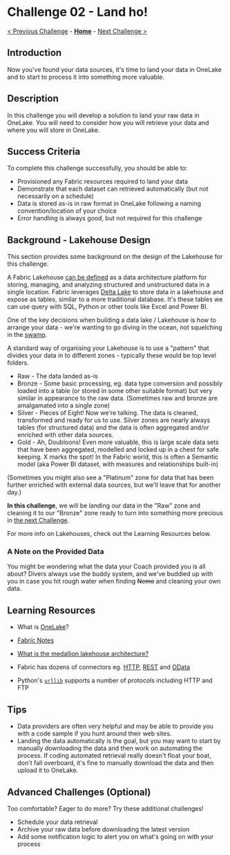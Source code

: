 # Challenge 02 - Land ho!

[< Previous Challenge](./Challenge-01.md) - **[Home](../README.md)** - [Next Challenge >](./Challenge-03.md)

## Introduction

Now you've found your data sources, it's time to land your data in OneLake and to start to process it into something more valuable.

## Description

In this challenge you will develop a solution to land your raw data in OneLake. You will need to consider how you will retrieve your data and where you will store in OneLake.

## Success Criteria

To complete this challenge successfully, you should be able to:

- Provisioned any Fabric resources required to land your data
- Demonstrate that each dataset can retrieved automatically (but not necessarily on a schedule)
- Data is stored as-is in raw format in OneLake following a naming convention/location of your choice
- Error handling is always good, but not required for this challenge

## Background - Lakehouse Design

This section provides some background on the design of the Lakehouse for this challenge.

A Fabric Lakehouse [can be defined](https://learn.microsoft.com/en-us/fabric/data-engineering/lakehouse-overview) as a data architecture platform for storing, managing, and analyzing structured and unstructured data in a single location. Fabric leverages [Delta Lake](https://delta.io/) to store data in a lakehouse and expose as tables, similar to a more traditional database. It's these tables we can use query with SQL, Python or other tools like Excel and Power BI.

One of the key decisions when building a data lake / Lakehouse is _how_ to arrange your data - we're wanting to go diving in the ocean, not squelching in the [swamp](https://en.wikipedia.org/wiki/Data_lake#Criticism). 

A standard way of organising your Lakehouse is to use a "pattern" that divides your data in to different zones - typically these would be top level folders.

  - Raw - The data landed as-is
  - Bronze - Some basic processing, eg. data type conversion and possibly loaded into a table (or stored in some other suitable format) but very similar in appearance to the raw data. (Sometimes raw and bronze are amalgamated into a single zone)
  - Silver - Pieces of Eight! Now we're talking. The data is cleaned, transformed and ready for us to use. Silver zones are nearly always tables (for structured data) and the data is often aggregated and/or enriched with other data sources.
  - Gold - Ah, Doubloons! Even more valuable, this is large scale data sets that have been aggregated, modelled and locked up in a chest for safe keeping. X marks the spot! In the Fabric world, this is often a Semantic model (aka Power BI dataset, with measures and relationships built-in)

(Sometimes you might also see a "Platinum" zone for data that has been further enriched with external data sources, but we'll leave that for another day.)

**In this challenge**, we will be landing our data in the "Raw" zone and cleaning it to our "Bronze" zone ready to turn into something more precious in [the next Challenge](./Challenge-03.md).

For more info on Lakehouses, check out the Learning Resources below.

### A Note on the Provided Data

You might be wondering what the data your Coach provided you is all about? Divers always use the buddy system, and we've buddied up with you in case you hit rough water when finding ~~Nemo~~ and cleaning your own data.



## Learning Resources

- What is [OneLake](https://learn.microsoft.com/en-us/fabric/onelake/onelake-overview)?
- [Fabric Notes](https://aka.ms/FabricNotes)
- [What is the medallion lakehouse architecture?](https://learn.microsoft.com/en-us/azure/databricks/lakehouse/medallion)

- Fabric has dozens of connectors eg.
  [HTTP](https://learn.microsoft.com/en-us/fabric/data-factory/connector-http), [REST](https://learn.microsoft.com/en-us/fabric/data-factory/connector-rest-overview) and [OData](https://learn.microsoft.com/en-us/fabric/data-factory/connector-odata-overview)
- Python's [``urllib``](https://docs.python.org/3/library/urllib.html) supports a number of protocols including HTTP and FTP
  
## Tips

- Data providers are often very helpful and may be able to provide you with a code sample if you hunt around their web sites.
- Landing the data automatically is the goal, but you may want to start by manually downloading the data and then work on automating the process. If coding automated retrieval really doesn't float your boat, don't fall overboard, it's fine to manually download the data and then upload it to OneLake.

## Advanced Challenges (Optional)

Too comfortable?  Eager to do more?  Try these additional challenges!

- Schedule your data retrieval
- Archive your raw data before downloading the latest version
- Add some notification logic to alert you on what's going on with your process